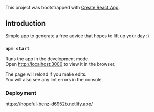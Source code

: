 This project was bootstrapped with [Create React App](https://github.com/facebook/create-react-app).

## Introduction

Simple app to generate a free advice that hopes to lift up your day :)

### `npm start`

Runs the app in the development mode.<br />
Open [http://localhost:3000](http://localhost:3000) to view it in the browser.

The page will reload if you make edits.<br />
You will also see any lint errors in the console.

### Deployment

https://hopeful-benz-d6952b.netlify.app/
